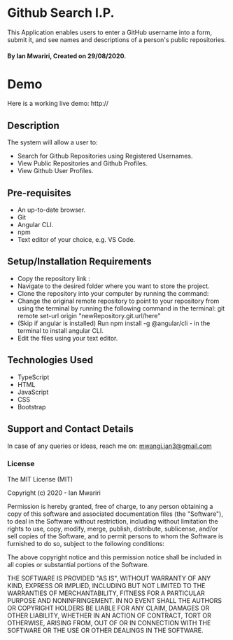 # Github Search I.P.
This Application enables users to enter a GitHub username into a form, submit it, and see names and descriptions of a person's public repositories.
#### By Ian Mwariri, Created on 29/08/2020.

# Demo 
Here is a working live demo: http://

## Description
The system will allow a user to:
* Search for Github Repositories using Registered Usernames. 
* View Public Repositories and Github Profiles.
* View Github User Profiles.

## Pre-requisites
* An up-to-date browser.
* Git
* Angular CLI.
* npm
* Text editor of your choice, e.g. VS Code.

## Setup/Installation Requirements
* Copy the repository link : 
* Navigate to the desired folder where you want to store the project.
* Clone the repository into your computer by running the command: 
* Change the original remote repository to point to your repository from using the terminal by running the following command in the terminal: git remote set-url origin "newRepository.git.url/here"
* (Skip if angular is installed) Run npm install -g @angular/cli - in the terminal to install angular CLI.
* Edit the files using your text editor.

## Technologies Used
* TypeScript
* HTML
* JavaScript
* CSS
* Bootstrap


## Support and Contact Details
In case of any queries or ideas, reach me on: mwangi.ian3@gmail.com

### License
The MIT License (MIT)

Copyright (c) 2020 - Ian Mwariri

Permission is hereby granted, free of charge, to any person obtaining a copy
of this software and associated documentation files (the "Software"), to deal
in the Software without restriction, including without limitation the rights
to use, copy, modify, merge, publish, distribute, sublicense, and/or sell
copies of the Software, and to permit persons to whom the Software is
furnished to do so, subject to the following conditions:

The above copyright notice and this permission notice shall be included in all
copies or substantial portions of the Software.

THE SOFTWARE IS PROVIDED "AS IS", WITHOUT WARRANTY OF ANY KIND, EXPRESS OR
IMPLIED, INCLUDING BUT NOT LIMITED TO THE WARRANTIES OF MERCHANTABILITY,
FITNESS FOR A PARTICULAR PURPOSE AND NONINFRINGEMENT. IN NO EVENT SHALL THE
AUTHORS OR COPYRIGHT HOLDERS BE LIABLE FOR ANY CLAIM, DAMAGES OR OTHER
LIABILITY, WHETHER IN AN ACTION OF CONTRACT, TORT OR OTHERWISE, ARISING FROM,
OUT OF OR IN CONNECTION WITH THE SOFTWARE OR THE USE OR OTHER DEALINGS IN THE
SOFTWARE.
